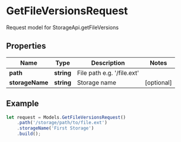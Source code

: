 # GetFileVersionsRequest

Request model for StorageApi.getFileVersions

## Properties

Name | Type | Description | Notes
---- | ---- | ----------- | -----
**path** | **string**| File path e.g. '/file.ext' |
**storageName** | **string**| Storage name | [optional]

## Example
```typescript
let request = Models.GetFileVersionsRequest()
    .path('/storage/path/to/file.ext')
    .storageName('First Storage')
    .build();
```
